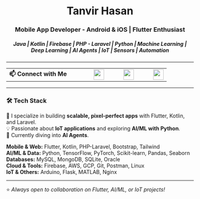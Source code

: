 <h1 align="center">Tanvir Hasan</h1>
<h3 align="center">Mobile App Developer - Android & iOS | Flutter Enthusiast </h3>
<h5 align="center">Java | Kotlin | Firebase | PHP - Laravel | Python | Machine Learning | Deep Learning | AI Agents | IoT | Sensors | Automation </h5>
  

---
<table align="center">
  <tr>
    <td><b>📫 Connect with Me</b></td>
    <td width="40"></td>
    <td>
      <a href="mailto:tanvirhasanemn@gmail.com">
        <img src="https://img.shields.io/badge/Gmail-D14836?style=for-the-badge&logo=gmail&logoColor=white" height="28"/>
      </a>
    </td>
    <td width="20"></td>
    <td>
      <a href="https://www.linkedin.com/in/tanvirhasanemn/">
        <img src="https://img.shields.io/badge/LinkedIn-0A66C2?style=for-the-badge&logo=linkedin&logoColor=white" height="28"/>
      </a>
    </td>
    <td width="20"></td>
    <td>
      <a href="https://www.facebook.com/tanvirhasan.emn/">
        <img src="https://img.shields.io/badge/Facebook-1877F2?style=for-the-badge&logo=facebook&logoColor=white" height="28"/>
      </a>
    </td>
  </tr>
</table>






---

### 🛠️ Tech Stack
🚀 I specialize in building **scalable, pixel-perfect apps** with Flutter, Kotlin, and Laravel.  
💡 Passionate about **IoT applications** and exploring **AI/ML with Python**.  
🌱 Currently diving into **AI Agents**.  

**Mobile & Web:** Flutter, Kotlin, PHP-Laravel, Bootstrap, Tailwind  
**AI/ML & Data:** Python, TensorFlow, PyTorch, Scikit-learn, Pandas, Seaborn  
**Databases:** MySQL, MongoDB, SQLite, Oracle  
**Cloud & Tools:** Firebase, AWS, GCP, Git, Postman, Linux  
**IoT & Others:** Arduino, Flask, MATLAB, Nginx  

---

⭐ *Always open to collaboration on Flutter, AI/ML, or IoT projects!*
